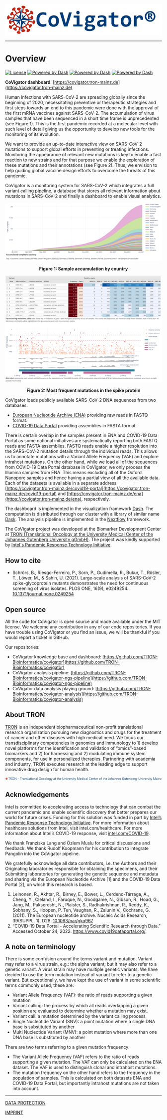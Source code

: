 ![CoVigator logo](_static/figures/CoVigator_logo_txt_reg_no_bg.png "CoVigator logo")

-----------------

# Overview

[![License](https://img.shields.io/badge/license-MIT-green)](https://opensource.org/licenses/MIT)
[![Powered by Dash](https://img.shields.io/badge/powered%20by-Dash-orange.svg?style=flat&colorA=E1523D&colorB=007D8A)](https://dash.plotly.com/)
[![Powered by Dash](https://img.shields.io/badge/powered%20by-Dask-orange.svg?style=flat&colorA=E1523D&colorB=007D8A)](https://dask.org/)
[![Powered by Dash](https://img.shields.io/badge/powered%20by-Nextflow-orange.svg?style=flat&colorA=E1523D&colorB=007D8A)](https://nextflow.io/)


**CoVigator dashboard**: [https://covigator.tron-mainz.de](https://covigator.tron-mainz.de)

Human infections with SARS-CoV-2 are spreading globally since the beginning of 2020, necessitating preventive or 
therapeutic strategies and first steps towards an end to this pandemic were done with the approval of the first mRNA 
vaccines against SARS-CoV-2. 
The accumulation of virus samples that have been sequenced in a short time frame is unprecedented (see Figure 1).
This is the first pandemic recorded at a molecular level with such level of detail giving us the opportunity to develop
new tools for the monitoring of its evolution.

We want to provide an up-to-date interactive view on SARS-CoV-2 mutations to support global efforts in preventing or 
treating infections. 
Monitoring the appearance of relevant new mutations is key to enable a fast reaction to new strains and for that 
purpose we enable the exploration of these mutations and their annotations (see Figure 2). 
Thus, we envision to help guiding global vaccine design efforts to overcome the threats of this pandemic.

CoVigator is a monitoring system for SARS-CoV-2 which integrates a full variant calling pipeline, 
a database that stores all relevant information about mutations in SARS-CoV-2 and finally a dashboard to enable 
visual analytics.

![CoVigator sample accumulation](_static/figures/screenshot_01_samples.png)

<p align = "center">
<b>Figure 1: Sample accumulation by country</b>
</p>


![CoVigator gene S view](_static/figures/screenshot_01_gene_view.png)

<p align = "center">
<b>Figure 2: Most frequent mutations in the spike protein</b>
</p>

CoVigator loads publicly available SARS-CoV-2 DNA sequences from two databases:

* [European Nucleotide Archive (ENA)](https://www.ebi.ac.uk/ena) providing raw reads in FASTQ format.
* [COVID-19 Data Portal](https://www.covid19dataportal.org/) providing assemblies in FASTA format.

There is certain overlap in the samples present in ENA and COVID-19 Data Portal as some national initiatives are systematically 
reporting both FASTQ reads and FASTA assemblies. FASTQ reads enable a higher resolution into the SARS-CoV-2 mutation details through the individual 
reads. This allows us to annotate mutations with a Variant Allele Frequency (VAF) and explore intrahost 
mutations. On the other hand, while we load all of the sequences from COVID-19 Data Portal database in CoVigator, we only process the Illumina 
samples from ENA. This means excluding all of the Oxford Nanopore samples and hence having a partial view of all the 
available data. Each of the datasets is available in a separate address 
[https://covigator.tron-mainz.de/covid19-portal](https://covigator.tron-mainz.de/covid19-portal) and 
[https://covigator.tron-mainz.de/ena](https://covigator.tron-mainz.de/ena), respectively.

The dashboard is implemented in the visualization framework [Dash](https://dash.plotly.com/). 
The computation is distributed through our cluster with a library of similar name [Dask](https://dask.org/).
The analysis pipeline is implemented in the [Nextflow](https://www.nextflow.io/) framework.

The CoVigator project was developed at the Biomarker Development Center at 
[TRON (Translational Oncology at the University Medical Center of the Johannes Gutenberg University gGmbH)](https://tron-mainz.de/). 
The project was kindly supported by 
[Intel´s Pandemic Response Technology Initiative](https://newsroom.intel.com/tag/pandemic-response-technology-initiative).

## How to cite

* Schrörs, B., Riesgo-Ferreiro, P., Sorn, P., Gudimella, R., Bukur, T., Rösler, T., Löwer, M., & Sahin, U. (2021). 
  Large-scale analysis of SARS-CoV-2 spike-glycoprotein mutants demonstrates the need for continuous screening of virus 
  isolates. PLOS ONE, 16(9), e0249254. [10.1371/journal.pone.0249254](https://doi.org/10.1371/journal.pone.0249254)

## Open source

All the code for CoVigator is open source and made available under the MIT license. 
We welcome any contribution in any of our code repositories. If you have trouble using CoVigator or you find an issue, 
we will be thankful if you would report a ticket in GitHub.

Our repositories:
* CoVigator knowledge base and dashboard: [https://github.com/TRON-Bioinformatics/covigator](https://github.com/TRON-Bioinformatics/covigator)
* CoVigator analysis pipeline: [https://github.com/TRON-Bioinformatics/covigator-ngs-pipeline](https://github.com/TRON-Bioinformatics/covigator-ngs-pipeline)
* CoVigator data analysis playing ground: [https://github.com/TRON-Bioinformatics/covigator-analysis](https://github.com/TRON-Bioinformatics/covigator-analysis)

## About TRON

[TRON](https://tron-mainz.de/) is an independent biopharmaceutical non-profit translational research organization pursuing 
new diagnostics and drugs for the treatment of cancer and other diseases with high medical need. 
We focus our transdisciplinary competencies in genomics and immunology to 1) develop novel platforms for the 
identification and validation of “omics”-based biomarkers and 2) for harnessing and 2) modulating immune system 
components, for use in personalized therapies. 
Partnering with academia and industry, TRON executes research at the leading edge to support innovative drug design 
for human health.

![TRON logo](_static/figures/tron_logo_no_bg.png "TRON logo")

## Acknowledgements

Intel is committed to accelerating access to technology that can combat the current pandemic and enable scientific 
discovery that better prepares our world for future crises. Funding for this solution was funded in part by
[Intel’s Pandemic Response Technology Initiative](https://newsroom.intel.com/news/intel-commits-technology-response-combat-coronavirus/). 
For more information about healthcare solutions from Intel, visit intel.com/healthcare. 
For more information about Intel’s COVID-19 response, visit 
[intel.com/COVID-19](https://www.intel.com/content/www/us/en/corporate-responsibility/covid-19-response.html).

We thank Franziska Lang and Özlem Muslu for critical discussions and feedback. We thank Rudolf Koopmann for his 
contribution to integrate Pangolin into the CoVigator pipeline.

We gratefully acknowledge all data contributors, i.e. the Authors and their Originating laboratories responsible for 
obtaining the specimens, and their Submitting laboratories for generating the genetic sequence and metadata and sharing 
via the European Nucleotide Archive [1] and the COVID-19 Data Portal [2], on which this research is based.

1) Leinonen, R., Akhtar, R., Birney, E., Bower, L., Cerdeno-Tárraga, A., Cheng, Y., Cleland, I., Faruque, N., 
   Goodgame, N., Gibson, R., Hoad, G., Jang, M., Pakseresht, N., Plaister, S., Radhakrishnan, R., Reddy, K., 
   Sobhany, S., Hoopen, P. Ten, Vaughan, R., Zalunin V., Cochrane, G. (2011). The European nucleotide archive. 
   Nucleic Acids Research, 39(SUPPL. 1), D28. [10.1093/nar/gkq967](https://doi.org/10.1093/nar/gkq967)
2) “COVID-19 Data Portal - Accelerating Scientific Research through Data.” Accessed October 24, 2022. https://www.covid19dataportal.org/.



## A note on terminology

There is some confusion around the terms variant and mutation. Variant may refer to a virus strain, e.g.: the alpha 
variant; but it may also refer to a genetic variant. A virus strain may have multiple genetic variants.
We have decided to use the term mutation instead of variant to refer to a genetic variant. But exceptionally, we have 
kept the use of variant in some scientific terms commonly used; these are: 

* Variant Allele Frequency (VAF): the ratio of reads supporting a given mutation
* Variant calling: the process by which all reads overlapping a given position are evaluated to determine whether a 
  mutation may exist.
* Variant call: a mutation determined by the variant calling process
* Single Nucleotide Variant (SNV): a point mutation where a single DNA base is substituted by another
* Multi Nucleotide Variant (MNV): a point mutation where more than one DNA base is substituted by another

There are two terms referring to a given mutation frequency:
* The Variant Allele Frequency (VAF) refers to the ratio of reads supporting a given mutation. 
  The VAF can only be calculated on the ENA dataset. 
  The VAF is used to distinguish clonal and intrahost mutations. 
* The mutation frequency on the other hand refers to the frequency in the population of samples. 
  This is calculated on both datasets ENA and COVID-19 Data Portal, but importantly intrahost mutations are not taken into account.


------------------------

[DATA PROTECTION](href="https://tron-mainz.de/data-protection/)

[IMPRINT](https://tron-mainz.de/imprint/)
